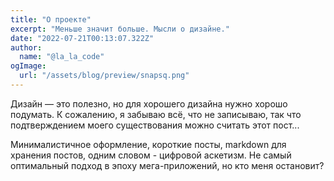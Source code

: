 ```yaml
---
title: "О проекте"
excerpt: "Меньше значит больше. Мысли о дизайне."
date: "2022-07-21T00:13:07.322Z"
author:
  name: "@la_la_code"
ogImage:
  url: "/assets/blog/preview/snapsq.png"
---
```


Дизайн — это полезно, но для хорошего дизайна нужно хорошо подумать. К сожалению, я забываю всё, что не записываю, так что подтверждением моего существования можно считать этот пост...

Минималистичное оформление, короткие посты, markdown для хранения постов, одним словом - цифровой аскетизм. Не самый оптимальный подход в эпоху мега-приложений, но кто меня остановит?
